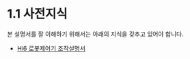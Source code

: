 ﻿# 1.1 사전지식

본 설명서를 잘 이해하기 위해서는 아래의 지식을 갖추고 있어야 합니다.

* [Hi6 로봇제어기 조작설명서](https://hrbook-hrc.web.app/#/view/doc-hi6-operation/korean-tp630/README)
